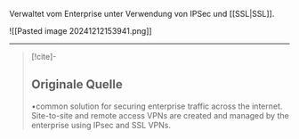 Verwaltet vom Enterprise unter Verwendung von IPSec und [[SSL|SSL]].

![[Pasted image 20241212153941.png]]

---

> [!cite]-
> ## Originale Quelle
> •common solution for securing enterprise traffic across the internet. Site-to-site and remote access VPNs are created and managed by the enterprise using IPsec and SSL VPNs.